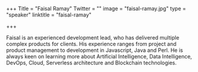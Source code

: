 +++
Title = "Faisal Ramay"
Twitter = ""
image = "faisal-ramay.jpg"
type = "speaker"
linktitle = "faisal-ramay"

+++

Faisal is an experienced development lead, who has delivered multiple complex products for clients. His experience ranges from project and product management to development in Javascript, Java and Perl.
He is always keen on learning more about Artificial Intelligence, Data Intelligence, DevOps, Cloud, Serverless architecture and Blockchain technologies.
